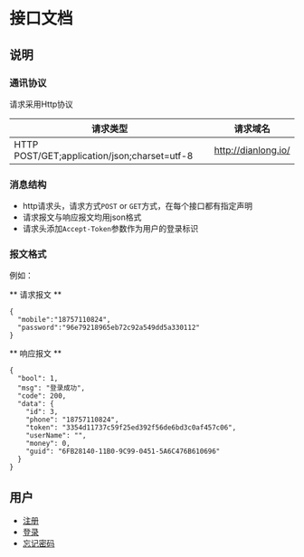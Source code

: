 # 接口文档

## 说明

### 通讯协议

  请求采用Http协议


|请求类型|请求域名|
|---|---|
|HTTP POST/GET;application/json;charset=utf-8|http://dianlong.io/|

### 消息结构

 * http请求头，请求方式```POST``` or ```GET```方式，在每个接口都有指定声明
 * 请求报文与响应报文均用json格式
 * 请求头添加```Accept-Token```参数作为用户的登录标识

### 报文格式

例如：

** 请求报文 **
```
{
  "mobile":"18757110824",
  "password":"96e79218965eb72c92a549dd5a330112"
}
```

** 响应报文 **
```
{
  "bool": 1,
  "msg": "登录成功",
  "code": 200,
  "data": {
    "id": 3,
    "phone": "18757110824",
    "token": "3354d11737c59f25ed392f56de6bd3c0af457c06",
    "userName": "",
    "money": 0,
    "guid": "6FB28140-11B0-9C99-0451-5A6C476B610696"
  }
}
```

## 用户
  * [注册](member.md#注册)
  * [登录](member.md#登录)
  * [忘记密码](member.md#忘记密码)
